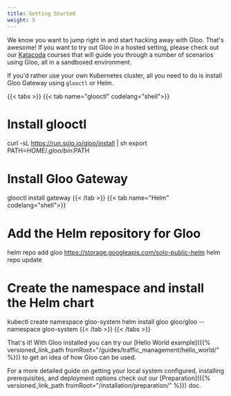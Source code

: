 ```yaml
---
title: Getting Started
weight: 5
---
```


We know you want to jump right in and start hacking away with Gloo. That's awesome! If you want to try out Gloo in a hosted setting, please check out our [Katacoda](https://katacoda.com/solo-io) courses that will guide you through a number of scenarios using Gloo, all in a sandboxed environment.

If you'd rather use your own Kubernetes cluster, all you need to do is install Gloo Gateway using `glooctl` or Helm.

{{< tabs >}}
{{< tab name="glooctl" codelang="shell">}}
# Install glooctl
curl -sL https://run.solo.io/gloo/install | sh
export PATH=$HOME/.gloo/bin:$PATH

# Install Gloo Gateway
glooctl install gateway
{{< /tab >}}
{{< tab name="Helm" codelang="shell">}}
# Add the Helm repository for Gloo
helm repo add gloo https://storage.googleapis.com/solo-public-helm
helm repo update

# Create the namespace and install the Helm chart
kubectl create namespace gloo-system
helm install gloo gloo/gloo --namespace gloo-system
{{< /tab >}}
{{< /tabs >}}

That's it! With Gloo installed you can try our [Hello World example]({{% versioned_link_path fromRoot="/guides/traffic_management/hello_world/" %}}) to get an idea of how Gloo can be used.

For a more detailed guide on getting your local system configured, installing prerequisites, and deployment options check out our [Preparation]({{% versioned_link_path fromRoot="/installation/preparation/" %}}) doc.
